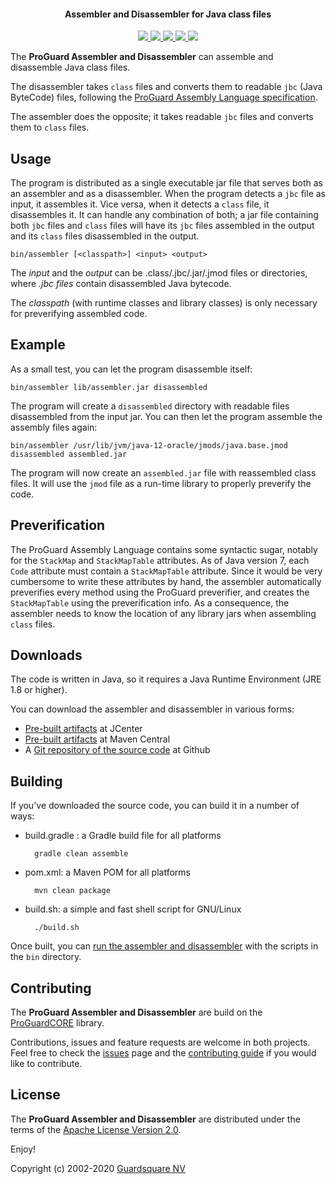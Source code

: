 <h4 align="center">Assembler and Disassembler for Java class files</h4>

<!-- Badges -->
<p align="center">
  <!-- CI -->
  <a href="https://github.com/Guardsquare/proguard-assembler/actions?query=workflow%3A%22Continuous+Integration%22">
    <img src="https://github.com/Guardsquare/proguard-assembler/workflows/Continuous%20Integration/badge.svg?branch=github-workflow">
  </a>

  <!-- Github version -->
  <a href="releases">
    <img src="https://img.shields.io/github/v/release/guardsquare/proguard-assembler">
  </a>

  <!-- Maven -->
  <a href="https://search.maven.org/search?q=g:com.guardsquare">
    <img src="https://img.shields.io/maven-central/v/com.guardsquare/proguard-parent">
  </a>

  <!-- License -->
  <a href="LICENSE">
    <img src="https://img.shields.io/github/license/guardsquare/proguard-assembler">
  </a>

  <!-- Twitter -->
  <a href="https://twitter.com/Guardsquare">
    <img src="https://img.shields.io/twitter/follow/guardsquare?style=social">
  </a>
</p>

The **ProGuard Assembler and Disassembler** can assemble and disassemble
Java class files.

The disassembler takes `class` files and converts them to readable `jbc`
(Java ByteCode) files, following the [ProGuard Assembly Language
specification](docs/md/specification.md).

The assembler does the opposite; it takes readable `jbc` files and
converts them to `class` files.

## Usage

The program is distributed as a single executable jar file that serves both as
an assembler and as a disassembler. When the program detects a `jbc` file as
input, it assembles it. Vice versa, when it detects a `class` file, it
disassembles it. It can handle any combination of both; a jar file containing
both `jbc` files and `class` files will have its `jbc` files assembled in the
output and its `class` files disassembled in the output.

    bin/assembler [<classpath>] <input> <output>

The _input_ and the _output_ can be .class/.jbc/.jar/.jmod files or
directories, where  _.jbc files_ contain disassembled Java bytecode.

The _classpath_ (with runtime classes and library classes) is only necessary
for preverifying assembled code.

## Example

As a small test, you can let the program disassemble itself:

    bin/assembler lib/assembler.jar disassembled

The program will create a `disassembled` directory with readable files
disassembled from the input jar. You can then let the program assemble the
assembly files again:

    bin/assembler /usr/lib/jvm/java-12-oracle/jmods/java.base.jmod disassembled assembled.jar

The program will now create an `assembled.jar` file with reassembled class
files. It will use the `jmod` file as a run-time library to properly preverify
the code.

## Preverification

The ProGuard Assembly Language contains some syntactic sugar, notably for the
`StackMap` and `StackMapTable` attributes. As of Java version 7, each `Code`
attribute must contain a `StackMapTable` attribute. Since it would be very
cumbersome to write these attributes by hand, the assembler automatically
preverifies every method using the ProGuard preverifier, and creates the
`StackMapTable` using the preverification info. As a consequence, the
assembler needs to know the location of any library jars when assembling
`class` files.

## Downloads

The code is written in Java, so it requires a Java Runtime Environment
(JRE 1.8 or higher).

You can download the assembler and disassembler in various forms:

- [Pre-built artifacts](https://bintray.com/guardsquare/proguard) at JCenter
- [Pre-built artifacts](https://search.maven.org/search?q=g:net.sf.proguard) at Maven Central
- A [Git repository of the source code](https://github.com/Guardsquare/proguard-assembler) at Github

## Building

If you've downloaded the source code, you can build it in a number of ways:

- build.gradle : a Gradle build file for all platforms

        gradle clean assemble

- pom.xml: a Maven POM for all platforms

        mvn clean package

- build.sh: a simple and fast shell script for GNU/Linux

        ./build.sh

Once built, you can [run the assembler and disassembler](index.md) with the
scripts in the `bin` directory.

## Contributing

The **ProGuard Assembler and Disassembler** are build on the
[ProGuardCORE](https://github.com/Guardsquare/proguard-core) library.

Contributions, issues and feature requests are welcome in both projects.
Feel free to check the [issues](issues) page and the [contributing
guide](CONTRIBUTING.md) if you would like to contribute.

## License

The **ProGuard Assembler and Disassembler** are distributed under the terms of
the [Apache License Version 2.0](LICENSE).

Enjoy!

Copyright (c) 2002-2020 [Guardsquare NV](https://www.guardsquare.com/)
